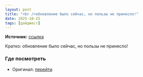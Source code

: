 ```yaml
---
layout: post
title: "<br />обновление было сейчас, но пользы не принесло!"
date: 2025-10-25
tags: [дайджест]
---
```


**Источник:** [ссылка](https://t.me/StockSubmitter/154385)

Кратко: обновление было сейчас, но пользы не принесло!

### Где посмотреть
- Оригинал: [перейти]({link})

